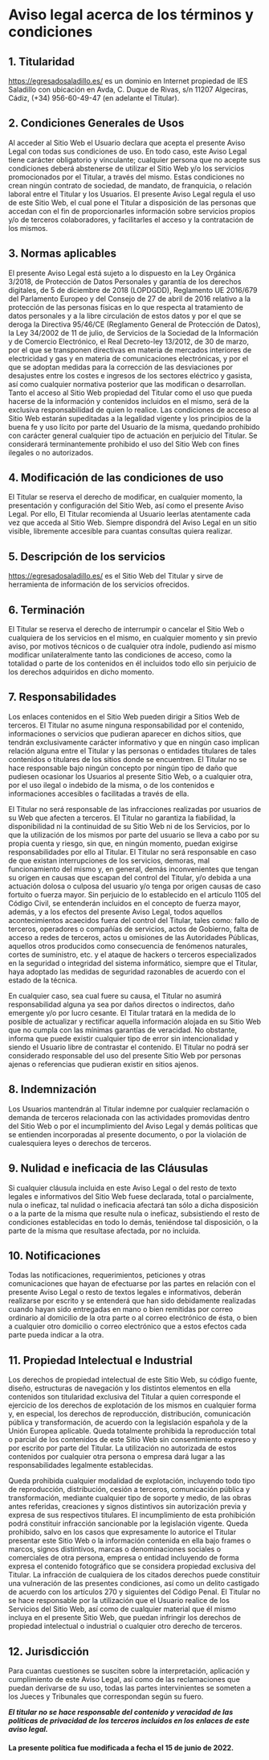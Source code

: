 
# Aviso legal acerca de los términos y condiciones

## 1. Titularidad

https://egresadosaladillo.es/ es un dominio en Internet propiedad de IES Saladillo con ubicación en Avda, C. Duque de Rivas, s/n 11207 Algeciras, Cádiz, (+34) 956-60-49-47 (en adelante el Titular).

## 2. Condiciones Generales de Usos

Al acceder al Sitio Web el Usuario declara que acepta el presente Aviso Legal con todas sus condiciones de uso. En todo caso, este Aviso Legal tiene carácter obligatorio y vinculante; cualquier persona que no acepte sus condiciones deberá abstenerse de utilizar el Sitio Web y/o los servicios promocionados por el Titular, a través del mismo. Estas condiciones no crean ningún contrato de sociedad, de mandato, de franquicia, o relación laboral entre el Titular y los Usuarios. El presente Aviso Legal regula el uso de este Sitio Web, el cual pone el Titular a disposición de las personas que accedan con el fin de proporcionarles información sobre servicios propios y/o de terceros colaboradores, y facilitarles el acceso y la contratación de los mismos.

## 3. Normas aplicables

El presente Aviso Legal está sujeto a lo dispuesto en la Ley Orgánica 3/2018, de Protección de Datos Personales y garantía de los derechos digitales, de 5 de diciembre de 2018 (LOPDGDD), Reglamento UE 2016/679 del Parlamento Europeo y del Consejo de 27 de abril de 2016 relativo a la protección de las personas físicas en lo que respecta al tratamiento de datos personales y a la libre circulación de estos datos y por el que se deroga la Directiva 95/46/CE (Reglamento General de Protección de Datos), la Ley 34/2002 de 11 de julio, de Servicios de la Sociedad de la Información y de Comercio Electrónico, el Real Decreto-ley 13/2012, de 30 de marzo, por el que se transponen directivas en materia de mercados interiores de electricidad y gas y en materia de comunicaciones electrónicas, y por el que se adoptan medidas para la corrección de las desviaciones por desajustes entre los costes e ingresos de los sectores eléctrico y gasista, así como cualquier normativa posterior que las modifican o desarrollan. Tanto el acceso al Sitio Web propiedad del Titular como el uso que pueda hacerse de la información y contenidos incluidos en el mismo, será de la exclusiva responsabilidad de quien lo realice. Las condiciones de acceso al Sitio Web estarán supeditadas a la legalidad vigente y los principios de la buena fe y uso lícito por parte del Usuario de la misma, quedando prohibido con carácter general cualquier tipo de actuación en perjuicio del Titular. Se considerará terminantemente prohibido el uso del Sitio Web con fines ilegales o no autorizados.

## 4. Modificación de las condiciones de uso

El Titular se reserva el derecho de modificar, en cualquier momento, la presentación y configuración del Sitio Web, así como el presente Aviso Legal. Por ello, El Titular recomienda al Usuario leerlas atentamente cada vez que acceda al Sitio Web. Siempre dispondrá del Aviso Legal en un sitio visible, libremente accesible para cuantas consultas quiera realizar.

## 5. Descripción de los servicios

https://egresadosaladillo.es/ es el Sitio Web del Titular y sirve de herramienta de información de los servicios ofrecidos.

## 6. Terminación

El Titular se reserva el derecho de interrumpir o cancelar el Sitio Web o cualquiera de los servicios en el mismo, en cualquier momento y sin previo aviso, por motivos técnicos o de cualquier otra índole, pudiendo así mismo modificar unilateralmente tanto las condiciones de acceso, como la totalidad o parte de los contenidos en él incluidos todo ello sin perjuicio de los derechos adquiridos en dicho momento.

## 7. Responsabilidades

Los enlaces contenidos en el Sitio Web pueden dirigir a Sitios Web de terceros. El Titular no asume ninguna responsabilidad por el contenido, informaciones o servicios que pudieran aparecer en dichos sitios, que tendrán exclusivamente carácter informativo y que en ningún caso implican relación alguna entre el Titular y las personas o entidades titulares de tales contenidos o titulares de los sitios donde se encuentren. El Titular no se hace responsable bajo ningún concepto por ningún tipo de daño que pudiesen ocasionar los Usuarios al presente Sitio Web, o a cualquier otra, por el uso ilegal o indebido de la misma, o de los contenidos e informaciones accesibles o facilitadas a través de ella. 

El Titular no será responsable de las infracciones realizadas por usuarios de su Web que afecten a terceros. El Titular no garantiza la fiabilidad, la disponibilidad ni la continuidad de su Sitio Web ni de los Servicios, por lo que la utilización de los mismos por parte del usuario se lleva a cabo por su propia cuenta y riesgo, sin que, en ningún momento, puedan exigirse responsabilidades por ello al Titular. El Titular no será responsable en caso de que existan interrupciones de los servicios, demoras, mal funcionamiento del mismo y, en general, demás inconvenientes que tengan su origen en causas que escapan del control del Titular, y/o debida a una actuación dolosa o culposa del usuario y/o tenga por origen causas de caso fortuito o fuerza mayor. Sin perjuicio de lo establecido en el artículo 1105 del Código Civil, se entenderán incluidos en el concepto de fuerza mayor, además, y a los efectos del presente Aviso Legal, todos aquellos acontecimientos acaecidos fuera del control del Titular, tales como: fallo de terceros, operadores o compañías de servicios, actos de Gobierno, falta de acceso a redes de terceros, actos u omisiones de las Autoridades Públicas, aquellos otros producidos como consecuencia de fenómenos naturales, cortes de suministro, etc. y el ataque de hackers o terceros especializados en la seguridad o integridad del sistema informático, siempre que el Titular, haya adoptado las medidas de seguridad razonables de acuerdo con el estado de la técnica. 

En cualquier caso, sea cual fuere su causa, el Titular no asumirá responsabilidad alguna ya sea por daños directos o indirectos, daño emergente y/o por lucro cesante. El Titular tratará en la medida de lo posible de actualizar y rectificar aquella información alojada en su Sitio Web que no cumpla con las mínimas garantías de veracidad. No obstante, informa que puede existir cualquier tipo de error sin intencionalidad y siendo el Usuario libre de contrastar el contenido. El Titular no podrá ser considerado responsable del uso del presente Sitio Web por personas ajenas o referencias que pudieran existir en sitios ajenos.

## 8. Indemnización

Los Usuarios mantendrán al Titular indemne por cualquier reclamación o demanda de terceros relacionada con las actividades promovidas dentro del Sitio Web o por el incumplimiento del Aviso Legal y demás políticas que se entienden incorporadas al presente documento, o por la violación de cualesquiera leyes o derechos de terceros.

## 9. Nulidad e ineficacia de las Cláusulas

Si cualquier cláusula incluida en este Aviso Legal o del resto de texto legales e informativos del Sitio Web fuese declarada, total o parcialmente, nula o ineficaz, tal nulidad o ineficacia afectará tan sólo a dicha disposición o a la parte de la misma que resulte nula o ineficaz, subsistiendo el resto de condiciones establecidas en todo lo demás, teniéndose tal disposición, o la parte de la misma que resultase afectada, por no incluida.

## 10. Notificaciones

Todas las notificaciones, requerimientos, peticiones y otras comunicaciones que hayan de efectuarse por las partes en relación con el presente Aviso Legal o resto de textos legales e informativos, deberán realizarse por escrito y se entenderá que han sido debidamente realizadas cuando hayan sido entregadas en mano o bien remitidas por correo ordinario al domicilio de la otra parte o al correo electrónico de ésta, o bien a cualquier otro domicilio o correo electrónico que a estos efectos cada parte pueda indicar a la otra.

## 11. Propiedad Intelectual e Industrial

Los derechos de propiedad intelectual de este Sitio Web, su código fuente, diseño, estructuras de navegación y los distintos elementos en ella contenidos son titularidad exclusiva del Titular a quien corresponde el ejercicio de los derechos de explotación de los mismos en cualquier forma y, en especial, los derechos de reproducción, distribución, comunicación pública y transformación, de acuerdo con la legislación española y de la Unión Europea aplicable. Queda totalmente prohibida la reproducción total o parcial de los contenidos de este Sitio Web sin consentimiento expreso y por escrito por parte del Titular. La utilización no autorizada de estos contenidos por cualquier otra persona o empresa dará lugar a las responsabilidades legalmente establecidas.

Queda prohibida cualquier modalidad de explotación, incluyendo todo tipo de reproducción, distribución, cesión a terceros, comunicación pública y transformación, mediante cualquier tipo de soporte y medio, de las obras antes referidas, creaciones y signos distintivos sin autorización previa y expresa de sus respectivos titulares. El incumplimiento de esta prohibición podrá constituir infracción sancionable por la legislación vigente. Queda prohibido, salvo en los casos que expresamente lo autorice el Titular presentar este Sitio Web o la información contenida en ella bajo frames o marcos, signos distintivos, marcas o denominaciones sociales o comerciales de otra persona, empresa o entidad incluyendo de forma expresa el contenido fotográfico que se considera propiedad exclusiva del Titular. La infracción de cualquiera de los citados derechos puede constituir una vulneración de las presentes condiciones, así como un delito castigado de acuerdo con los artículos 270 y siguientes del Código Penal. El Titular no se hace responsable por la utilización que el Usuario realice de los Servicios del Sitio Web, así como de cualquier material que él mismo incluya en el presente Sitio Web, que puedan infringir los derechos de propiedad intelectual o industrial o cualquier otro derecho de terceros.

## 12. Jurisdicción

Para cuantas cuestiones se susciten sobre la interpretación, aplicación y cumplimiento de este Aviso Legal, así como de las reclamaciones que puedan derivarse de su uso, todas las partes intervinientes se someten a los Jueces y Tribunales que correspondan según su fuero.

***El titular no se hace responsable del contenido y veracidad de las políticas de privacidad de los terceros incluidos en los enlaces de este aviso legal.***

#### La presente política fue modificada a fecha el 15 de junio de 2022.
